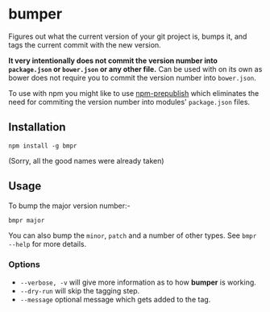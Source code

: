# bumper

Figures out what the current version of your git project is, bumps it, and tags the current commit with the new version.

**It very intentionally does not commit the version number into `package.json` or `bower.json` or any other file.**  Can be used with  on its own as bower does not require you to commit the version number into `bower.json`.

To use with npm you might like to use [npm-prepublish](https://github.com/matthew-andrews/npm-prepublish) which eliminates the need for commiting the version number into modules' `package.json` files.

## Installation

```
npm install -g bmpr
```

(Sorry, all the good names were already taken)

## Usage

To bump the major version number:-

```
bmpr major
```

You can also bump the `minor`, `patch` and a number of other types.  See `bmpr --help` for more details.

### Options

- `--verbose, -v` will give more information as to how **bumper** is working.
- `--dry-run` will skip the tagging step.
- `--message` optional message which gets added to the tag.
